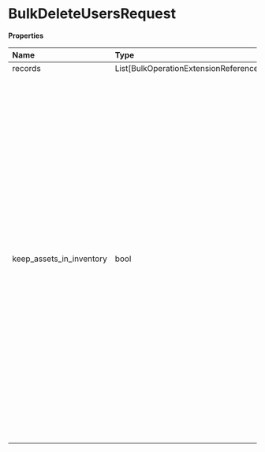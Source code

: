 # BulkDeleteUsersRequest

**Properties**

| Name                     | Type                                  | Required | Description                                                                                                                                                                                                                                                                                                                                                                                                 |
| :----------------------- | :------------------------------------ | :------- | :---------------------------------------------------------------------------------------------------------------------------------------------------------------------------------------------------------------------------------------------------------------------------------------------------------------------------------------------------------------------------------------------------------- |
| records                  | List[BulkOperationExtensionReference] | ✅       |                                                                                                                                                                                                                                                                                                                                                                                                             |
| keep_assets_in_inventory | bool                                  | ❌       | Indicates that the freed users' assets (phone numbers and devices) should be moved to account inventory rather than deleted. If set to `true`, the phone numbers and devices assigned to deleted extensions will be kept in the account's inventory. If set to `false`, these assets will be deleted from the account and returned to either the partner's phone numbers or RingCentral's phone number pool |

<!-- This file was generated by liblab | https://liblab.com/ -->
